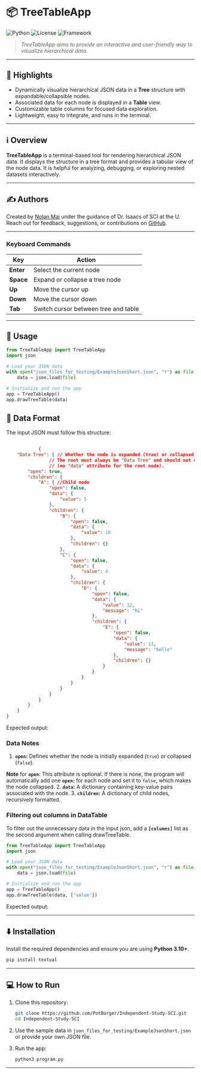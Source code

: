 # 📦 TreeTableApp

![Python](https://img.shields.io/badge/python-3.10%2B-blue) ![License](https://img.shields.io/badge/license-MIT-green) ![Framework](https://img.shields.io/badge/framework-Textual-orange)

> *TreeTableApp aims to provide an interactive and user-friendly way to visualize hierarchical data.*

---

## 🌟 Highlights

- Dynamically visualize hierarchical JSON data in a **Tree** structure with expandable/collapsible nodes.
- Associated data for each node is displayed in a **Table** view.
- Customizable table columns for focused data exploration.
- Lightweight, easy to integrate, and runs in the terminal.

---

## ℹ️ Overview

**TreeTableApp** is a terminal-based tool for rendering hierarchical JSON data. It displays the structure in a tree format and provides a tabular view of the node data. It is helpful for analyzing, debugging, or exploring nested datasets interactively.

---

## ✍️ Authors

Created by [Nolan Mai](https://github.com/PotBorger) under the guidance of Dr. Isaacs of SCI at the U.
Reach out for feedback, suggestions, or contributions on [GitHub](https://github.com/PotBorger/Independent-Study-SCI).

---

### Keyboard Commands

| Key          | Action                               |
|--------------|--------------------------------------|
| **Enter**    | Select the current node              |
| **Space**    | Expand or collapse a tree node       |
| **Up**       | Move the cursor up                   |
| **Down**     | Move the cursor down                 |
| **Tab**      | Switch cursor between tree and table |


---

## 🚀 Usage

```python
from TreeTableApp import TreeTableApp
import json

# Load your JSON data
with open("json_files_for_testing/ExampleJsonShort.json", "r") as file:
    data = json.load(file)

# Initialize and run the app
app = TreeTableApp()
app.drawTreeTable(data)
```

## 📝 Data Format

The input JSON must follow this structure:

```json
                      
            {
    "Data Tree": { // Whether the node is expanded (true) or collapsed (false)
                // The root must always be "Data Tree" and should not contain any data
                // (no "data" attribute for the root node).
        "open": true,
        "children": {
            "A": { //Child node
                "open": false,
                "data": {
                    "value": 5
                },
                "children": {
                    "B": {
                        "open": false,
                        "data": {
                            "value": 10
                        },
                        "children": {}
                    },
                    "C": {
                        "open": false,
                        "data": {
                            "value": 4
                        },
                        "children": {
                            "D": {
                                "open": false,
                                "data": {
                                    "value": 12,
                                    "message": "hi"
                                },
                                "children": {
                                    "E": {
                                        "open": false,
                                        "data": {
                                            "value": 13,
                                            "message": "hello"
                                        },
                                        "children": {}
                                    }
                                }
                            }
                        }
                    }
                }
            }
        }
    }
}
```
Expected output:


### Data Notes

1. **`open`:** Defines whether the node is initially expanded (`true`) or collapsed (`false`).

 **Note** for **`open`**: This attribute is optional. If there is none, the program 
will automatically add one **`open`:** for each node and set it to `false`, which makes the node collapsed.
2. **`data`:** A dictionary containing key-value pairs associated with the node.
3. **`children`:** A dictionary of child nodes, recursively formatted.

### Filtering out columns in DataTable

To filter out the unnecessary data in the input json, add a **`[columns]`** list as the second argument when calling drawTreeTable.

```python
from TreeTableApp import TreeTableApp
import json

# Load your JSON data
with open("json_files_for_testing/ExampleJsonShort.json", "r") as file:
    data = json.load(file)

# Initialize and run the app
app = TreeTableApp()
app.drawTreeTable(data, ['value'])
```
Expected output:

---

## ⬇️ Installation

Install the required dependencies and ensure you are using **Python 3.10+**.

```bash
pip install textual 
```

---

## 💻 How to Run

1. Clone this repository:
    ```bash
    git clone https://github.com/PotBorger/Independent-Study-SCI.git
    cd Independent-Study-SCI
    ```

2. Use the sample data in `json_files_for_testing/ExampleJsonShort.json` or provide your own JSON file.

3. Run the app:
    ```bash
    python3 program.py
    ```

---

